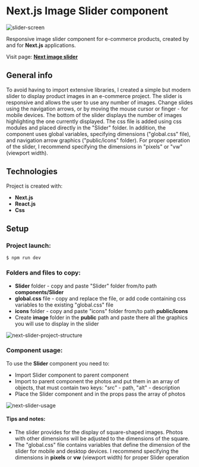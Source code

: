 # Next.js Image Slider component

![slider-screen](https://github.com/GrzegorzWirtek/next-product-slider/assets/83970189/6de6f43a-681e-40c1-8cb0-effcdc7d4392)

Responsive image slider component for e-commerce products, created by and for **Next.js** applications.

Visit page: **[Next image slider](https://next-image-slider.vercel.app/)**

## General info

To avoid having to import extensive libraries, I created a simple but modern slider to display product images in an e-commerce project. The slider is responsive and allows the user to use any number of images. Change slides using the navigation arrows, or by moving the mouse cursor or finger - for mobile devices. The bottom of the slider displays the number of images highlighting the one currently displayed. The css file is added using css modules and placed directly in the "Slider" folder. In addition, the component uses global variables, specifying dimensions ("global.css" file), and navigation arrow graphics ("public/icons" folder). For proper operation of the slider, I recommend specifying the dimensions in "pixels" or "vw" (viewport width).

## Technologies

Project is created with:

- **Next.js**
- **React.js**
- **Css**

## Setup

### Project launch:

```
$ npm run dev
```

### Folders and files to copy:

- **Slider** folder - copy and paste "Slider" folder from/to path **components/Slider**
- **global.css** file - copy and replace the file, or add code containing css variables to the existing "global.css" file
- **icons** folder - copy and paste "icons" folder from/to path **public/icons**
- Create **image** folder in the **public** path and paste there all the graphics you will use to display in the slider

![next-slider-project-structure](https://github.com/GrzegorzWirtek/next-product-slider/assets/83970189/4ae7cc20-4c30-4e03-a77a-a0deda399502)

### Component usage:

To use the **Slider** component you need to:

- Import Slider component to parent component
- Import to parent component the photos and put them in an array of objects, that must contain two keys: "src" - path, "alt" - description
- Place the Slider component and in the props pass the array of photos

![next-slider-usage](https://github.com/GrzegorzWirtek/next-product-slider/assets/83970189/646c7052-7961-4293-8d54-693bd825932e)

#### Tips and notes:

- The slider provides for the display of square-shaped images. Photos with other dimensions will be adjusted to the dimensions of the square.
- The "global.css" file contains variables that define the dimension of the slider for mobile and desktop devices. I recommend specifying the dimensions in **pixels** or **vw** (viewport width) for proper Slider operation
